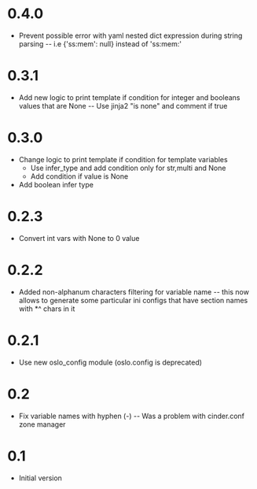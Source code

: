 0.4.0
=====

- Prevent possible error with yaml nested dict expression during string parsing
-- i.e {'ss:mem': null} instead of 'ss:mem:'

0.3.1
=====

- Add new logic to print template if condition for integer and booleans values that are None
-- Use jinja2 "is none" and comment if true

0.3.0
=====

- Change logic to print template if condition for template variables
  - Use infer_type and add condition only for str,multi and None
  - Add condition if value is None
- Add boolean infer type

0.2.3
=====

- Convert int vars with None to 0 value

0.2.2
=====

- Added non-alphanum characters filtering for variable name
--  this now allows to generate some particular ini configs that have
    section names with *^ chars in it

0.2.1
=====

- Use new oslo_config module (oslo.config is deprecated)

0.2
====

- Fix variable names with hyphen (-)
-- Was a problem with cinder.conf zone manager

0.1
====

- Initial version
